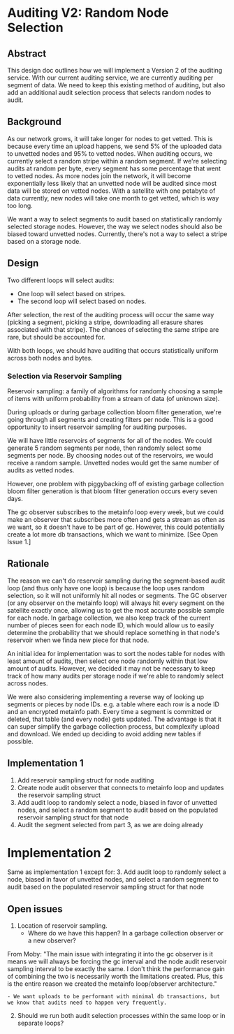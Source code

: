 # Auditing V2: Random Node Selection

## Abstract

This design doc outlines how we will implement a Version 2 of the auditing service.
With our current auditing service, we are currently auditing per segment of data.
We need to keep this existing method of auditing, but also add an additional audit selection process that selects random nodes to audit.

## Background

As our network grows, it will take longer for nodes to get vetted.
This is because every time an upload happens, we send 5% of the uploaded data to unvetted nodes and 95% to vetted nodes.
When auditing occurs, we currently select a random stripe within a random segment.
If we're selecting audits at random per byte, every segment has some percentage that went to vetted nodes.
As more nodes join the network, it will become exponentially less likely that an unvetted node will be audited since most data will be stored on vetted nodes.
With a satellite with one petabyte of data currently, new nodes will take one month to get vetted, which is way too long.

We want a way to select segments to audit based on statistically randomly selected storage nodes.
However, the way we select nodes should also be biased toward unvetted nodes.
Currently, there's not a way to select a stripe based on a storage node.

## Design

Two different loops will select audits:
- One loop will select based on stripes.
- The second loop will select based on nodes.

After selection, the rest of the auditing process will occur the same way (picking a segment, picking a stripe, downloading all erasure shares associated with that stripe).
The chances of selecting the same stripe are rare, but should be accounted for.

With both loops, we should have auditing that occurs statistically uniform across both nodes and bytes.

### **Selection via Reservoir Sampling**

Reservoir sampling: a family of algorithms for randomly choosing a sample of items with uniform probability from a stream of data (of unknown size).

During uploads or during garbage collection bloom filter generation, we're going through all segments and creating filters per node.
This is a good opportunity to insert reservoir sampling for auditing purposes.

We will have little reservoirs of segments for all of the nodes.
We could generate 5 random segments per node, then randomly select some segments per node.
By choosing nodes out of the reservoirs, we would receive a random sample.
Unvetted nodes would get the same number of audits as vetted nodes.

However, one problem with piggybacking off of existing garbage collection bloom filter generation is that bloom filter generation occurs every seven days.

The gc observer subscribes to the metainfo loop every week, but we could make an observer that subscribes more often and gets a stream as often as we want, so it doesn't have to be part of gc.
However, this could potentially create a lot more db transactions, which we want to minimize.
[See Open Issue 1.]

## Rationale

The reason we can't do reservoir sampling during the segment-based audit loop (and thus only have one loop) is because the loop uses random selection, so it will not uniformly hit all nodes or segments. The GC observer (or any observer on the metainfo loop) will always hit every segment on the satellite exactly once, allowing us to get the most accurate possible sample for each node. In garbage collection, we also keep track of the current number of pieces seen for each node ID, which would allow us to easily determine the probability that we should replace something in that node's reservoir when we finda  new piece for that node.

An initial idea for implementation was to sort the nodes table for nodes with least amount of audits, then select one node randomly within that low amount of audits.
However, we decided it may not be necessary to keep track of how many audits per storage node if we're able to randomly select across nodes.

We were also considering implementing a reverse way of looking up segments or pieces by node IDs.
e.g. a table where each row is a node ID and an encrypted metainfo path. 
Every time a segment is committed or deleted, that table (and every node) gets updated.
The advantage is that it can super simplify the garbage collection process, but complexify upload and download.
We ended up deciding to avoid adding new tables if possible.

## Implementation 1

1. Add reservoir sampling struct for node auditing
2. Create node audit observer that connects to metainfo loop and updates the reservoir sampling struct
3. Add audit loop to randomly select a node, biased in favor of unvetted nodes, and select a random segment to audit based on the populated reservoir sampling struct for that node
4. Audit the segment selected from part 3, as we are doing already

# Implementation 2

Same as implementation 1 except for:
3. Add audit loop to randomly select a node, biased in favor of unvetted nodes, and select a random segment to audit based on the populated reservoir sampling struct for that node

## Open issues

1. Location of reservoir sampling.
    - Where do we have this happen? In a garbage collection observer or a new observer?

From Moby: "The main issue with integrating it into the gc observer is it means we will always be forcing the gc interval and the node audit reservoir sampling interval to be exactly the same. I don't think the performance gain of combining the two is necessarily worth the limitations created. Plus, this is the entire reason we created the metainfo loop/observer architecture."

    - We want uploads to be performant with minimal db transactions, but we know that audits need to happen very frequently.

2. Should we run both audit selection processes within the same loop or in separate loops?
